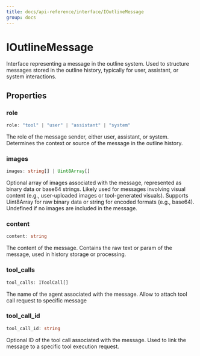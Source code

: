 ```yaml
---
title: docs/api-reference/interface/IOutlineMessage
group: docs
---
```


# IOutlineMessage

Interface representing a message in the outline system.
Used to structure messages stored in the outline history, typically for user, assistant, or system interactions.

## Properties

### role

```ts
role: "tool" | "user" | "assistant" | "system"
```

The role of the message sender, either user, assistant, or system.
Determines the context or source of the message in the outline history.

### images

```ts
images: string[] | Uint8Array[]
```

Optional array of images associated with the message, represented as binary data or base64 strings.
Likely used for messages involving visual content (e.g., user-uploaded images or tool-generated visuals).
Supports Uint8Array for raw binary data or string for encoded formats (e.g., base64).
Undefined if no images are included in the message.

### content

```ts
content: string
```

The content of the message.
Contains the raw text or param of the message, used in history storage or processing.

### tool_calls

```ts
tool_calls: IToolCall[]
```

The name of the agent associated with the message.
Allow to attach tool call request to specific message

### tool_call_id

```ts
tool_call_id: string
```

Optional ID of the tool call associated with the message.
Used to link the message to a specific tool execution request.
